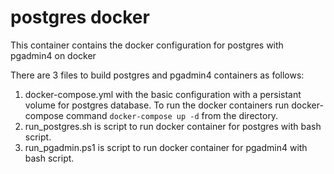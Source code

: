 # postgres docker

This container contains the docker configuration for postgres with pgadmin4 on docker

There are 3 files to build postgres and pgadmin4 containers as follows:

1. docker-compose.yml with the basic configuration with a persistant volume for postgres database.
    To run the docker containers run docker-compose command `docker-compose up -d` from the directory.
2. run_postgres.sh is script to run docker container for postgres with bash script.
3. run_pgadmin.ps1 is script to run docker container for pgadmin4 with bash script.

